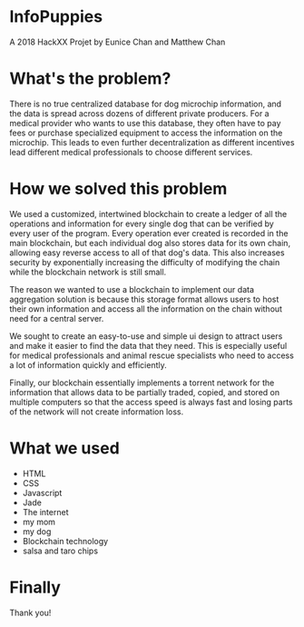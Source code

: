 # InfoPuppies

A 2018 HackXX Projet by Eunice Chan and Matthew Chan

# What's the problem?

There is no true centralized database for dog microchip information, and the data is spread across dozens of different private producers.  For a medical provider who wants to use this database, they often have to pay fees or purchase specialized equipment to access the information on the microchip.  This leads to even further decentralization as different incentives lead different medical professionals to choose different services.

# How we solved this problem

We used a customized, intertwined blockchain to create a ledger of all the operations and information for every single dog that can be verified by every user of the program.  Every operation ever created is recorded in the main blockchain, but each individual dog also stores data for its own chain, allowing easy reverse access to all of that dog's data.  This also increases security by exponentially increasing the difficulty of modifying the chain while the blockchain network is still small.

The reason we wanted to use a blockchain to implement our data aggregation solution is because this storage format allows users to host their own information and access all the information on the chain without need for a central server.

We sought to create an easy-to-use and simple ui design to attract users and make it easier to find the data that they need.  This is especially useful for medical professionals and animal rescue specialists who need to access a lot of information quickly and efficiently.

Finally, our blockchain essentially implements a torrent network for the information that allows data to be partially traded, copied, and stored on multiple computers so that the access speed is always fast and losing parts of the network will not create information loss.

# What we used

- HTML
- CSS
- Javascript
- Jade
- The internet
- my mom
- my dog
- Blockchain technology
- salsa and taro chips

# Finally

Thank you!